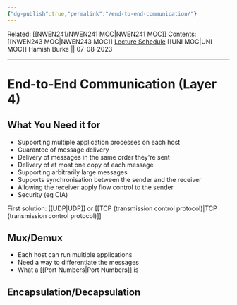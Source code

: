 ```yaml
---
{"dg-publish":true,"permalink":"/end-to-end-communication/"}
---
```


Related: [[NWEN241/NWEN241 MOC\|NWEN241 MOC]]
Contents: [[NWEN243 MOC\|NWEN243 MOC]]
[Lecture Schedule](https://ecs.wgtn.ac.nz/Courses/NWEN243_2023T2/LectureSchedule)
[[UNI MOC\|UNI MOC]]
Hamish Burke || 07-08-2023
***

# End-to-End Communication (Layer 4)

## What You Need it for

- Supporting multiple application processes on each host
- Guarantee of message delivery
- Delivery of messages in the same order they're sent
- Delivery of at most one copy of each message
- Supporting arbitrarily large messages
- Supports synchronisation between the sender and the receiver
- Allowing the receiver apply flow control to the sender
- Security (eg CIA)

First solution: [[UDP\|UDP]]
or [[TCP (transmission control protocol)\|TCP (transmission control protocol)]]

## Mux/Demux

- Each host can run multiple applications
- Need a way to differentiate the messages
- What a [[Port Numbers\|Port Numbers]] is

## Encapsulation/Decapsulation

